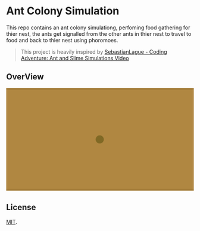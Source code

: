 # Ant Colony Simulation

This repo contains an ant colony simulationg, perfoming food gathering for thier nest, the ants get signalled from the other ants in thier nest to travel to food and back to thier nest using phoromoes.

> This project is heavily inspired by [SebastianLague - Coding Adventure: Ant and Slime Simulations Video](https://www.youtube.com/watch?v=X-iSQQgOd1A&t=532s&ab_channel=SebastianLague)

## OverView

![Example](docs/gifs/sim-example.gif)

## License

[MIT](LICENSE).
